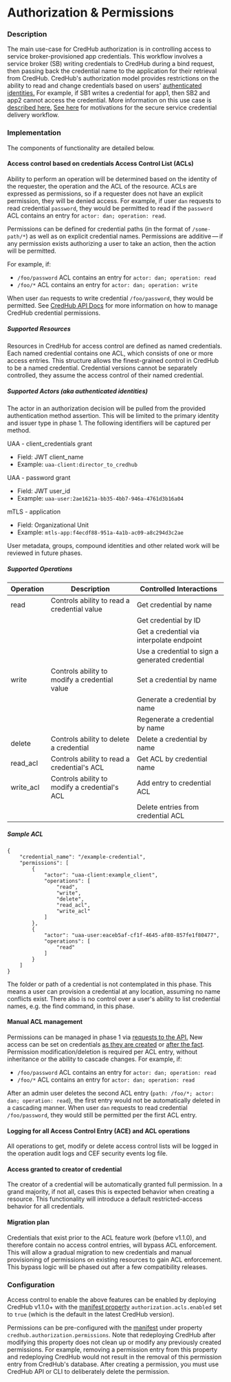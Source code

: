 # Authorization & Permissions

### Description

The main use-case for CredHub authorization is in controlling access to service broker-provisioned app credentials. This workflow involves a service broker (SB) writing credentials to CredHub during a bind request, then passing back the credential name to the application for their retrieval from CredHub. CredHub's authorization model provides restrictions on the ability to read and change credentials based on users' [authenticated identities.](authentication-identities.md) For example, if SB1 writes a credential for app1, then SB2 and app2 cannot access the credential. More information on this use case is [described here.](secure-service-credentials.md)
[See here](secure-service-credentials.md#motivation) for motivations for the secure service credential delivery workflow.

### Implementation

The components of functionality are detailed below.

#### Access control based on credentials Access Control List (ACLs)

Ability to perform an operation will be determined based on the identity of the requester, the operation and the ACL of the resource. 
ACLs are expressed as permissions, so if a requester does not have an explicit permission, they will be denied access. 
For example, if user `dan` requests to read credential `password`, they would be permitted to read if the `password` ACL contains an entry for `actor: dan; operation: read`.

Permissions can be defined for credential paths (in the format of `/some-path/*`) as well as on explicit credential names. 
Permissions are additive — if any permission exists authorizing a user to take an action, then the action will be permitted.

For example, if: 
- `/foo/password` ACL contains an entry for `actor: dan; operation: read` 
- `/foo/*` ACL contains an entry for `actor: dan; operation: write`

When user `dan` requests to write credential `/foo/password`, they would be permitted.
See [CredHub API Docs](https://credhub-api.cfapps.io) for more information on how to manage CredHub credential permissions.

##### Supported Resources

Resources in CredHub for access control are defined as named credentials. Each named credential contains one ACL, which consists of one or more access entries. This structure allows the finest-grained control in CredHub to be a named credential. Credential versions cannot be separately controlled, they assume the access control of their named credential.

##### Supported Actors (aka authenticated identities)

The actor in an authorization decision will be pulled from the provided authentication method assertion. This will be limited to the primary identity and issuer type in phase 1. The following identifiers will be captured per method.

UAA - client_credentials grant
* Field: JWT client_name
* Example: `uaa-client:director_to_credhub`

UAA - password grant
* Field: JWT user_id
* Example: `uaa-user:2ae1621a-bb35-4bb7-946a-4761d3b16a04`

mTLS - application
* Field: Organizational Unit
* Example: `mtls-app:f4ecdf88-951a-4a1b-ac09-a8c294d3c2ae`

User metadata, groups, compound identities and other related work will be reviewed in future phases.

##### Supported Operations

| Operation | Description | Controlled Interactions |
| --- | --- | --- |
| read | Controls ability to read a credential value | Get credential by name |
| | | Get credential by ID |
| | | Get a credential via interpolate endpoint |
| | | Use a credential to sign a generated credential |
| write | Controls ability to modify a credential value | Set a credential by name |
| | | Generate a credential by name |
| | | Regenerate a credential by name |
| delete | Controls ability to delete a credential | Delete a credential by name |
| read_acl | Controls ability to read a credential's ACL | Get ACL by credential name |
| write_acl | Controls ability to modify a credential's ACL | Add entry to credential ACL |
| | | Delete entries from credential ACL |

##### Sample ACL
```
{
    "credential_name": "/example-credential",
    "permissions": [
        {
            "actor": "uaa-client:example_client",
            "operations": [
                "read",
                "write",
                "delete",
                "read_acl",
                "write_acl"
            ]
        },
        {
            "actor": "uaa-user:eaceb5af-cf1f-4645-af80-857fe1f80477",
            "operations": [
                "read"
            ]
        }
    ]
}
```

The folder or path of a credential is not contemplated in this phase. This means a user can provision a credential at any location, assuming no name conflicts exist. There also is no control over a user's ability to list credential names, e.g. the find command, in this phase.

#### Manual ACL management

Permissions can be managed in phase 1 via [requests to the API.][1] New access can be set on credentials [as they are created][2] or [after the fact][3]. Permission modification/deletion is required per ACL entry, without inheritance or the ability to cascade changes.
For example, if: 
- `/foo/password` ACL contains an entry for `actor: dan; operation: read` 
- `/foo/*` ACL contains an entry for `actor: dan; operation: read`

After an admin user deletes the second ACL entry (`path: /foo/*; actor: dan; operation: read`), the first entry would not be automatically deleted in a cascading manner.
When user `dan` requests to read credential `/foo/password`, they would still be permitted per the first ACL entry.

[1]:https://credhub-api.cfapps.io/#permissions
[2]:https://credhub-api.cfapps.io/#type-value19
[3]:https://credhub-api.cfapps.io/#add-permissions

#### Logging for all Access Control Entry (ACE) and ACL operations

All operations to get, modify or delete access control lists will be logged in the operation audit logs and CEF security events log file.

#### Access granted to creator of credential

The creator of a credential will be automatically granted full permission. In a grand majority, if not all, cases this is expected behavior when creating a resource. This functionality will introduce a default restricted-access behavior for all credentials.

#### Migration plan

Credentials that exist prior to the ACL feature work (before v1.1.0), and therefore contain no access control entries, will bypass ACL enforcement. This will allow a gradual migration to new credentials and manual provisioning of permissions on existing resources to gain ACL enforcement. This bypass logic will be phased out after a few compatibility releases.

### Configuration

Access control to enable the above features can be enabled by deploying CredHub v1.1.0+ with the [manifest property][4] `authorization.acls.enabled` set to `true` (which is the default in the latest CredHub version).

[4]:https://github.com/pivotal-cf/credhub-release/blob/1.2.0/jobs/credhub/spec#L140-L142

Permissions can be pre-configured with the [manifest](https://github.com/pivotal/credhub-release/blob/main/jobs/credhub/spec) under property `credhub.authorization.permissions`.
Note that redeploying CredHub after modifying this property does not clean up or modify any previously created permissions. 
For example, removing a permission entry from this property and redeploying CredHub would not result in the removal of this permission entry from CredHub's database. 
After creating a permission, you must use CredHub API or CLI to deliberately delete the permission.  
